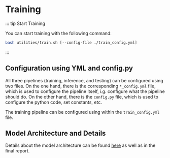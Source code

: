 # Training

::: tip Start Training

You can start training with the following command:

```bash
bash utilities/train.sh [--config-file ./train_config.yml]
```

:::

## Configuration using YML and config.py

All three pipelines (training, inference, and testing) can be configured using two files. On the one hand, there
is the corresponding `*_config.yml` file, which is used to configure the pipeline itself, i.g. configure what
the pipeline should do. On the other hand, there is the `config.py` file, which is used to configure the python code,
set constants, etc.

The training pipeline can be configured using within the `train_config.yml` file.

## Model Architecture and Details

Details about the model architecture can be found [here](/docs/models/unet.html) as well as in the final report.